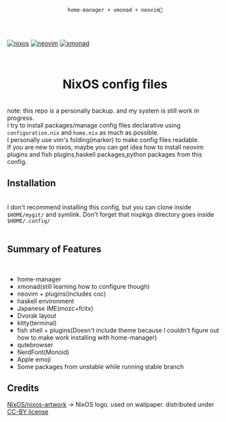 <br>
<br>
<p align="center"><code>home-manager + xmonad + neovim💛</code></p>
<br>
<br>

[![nixos](https://img.shields.io/static/v1?style=for-the-badge&logo=nixos&label=%E2%A0%80&message=nixos&labelColor=azure&color=cornflowerblue)](https://nixos.org/)
[![neovim](https://img.shields.io/static/v1?style=for-the-badge&logo=neovim&label=%E2%A0%80&message=neovim&labelColor=blue&color=green)](https://neovim.io/)
[![xmonad](https://img.shields.io/static/v1?style=for-the-badge&logo=haskell&label=%E2%A0%80&message=xmonad&labelColor=blueviolet&color=black)](https://xmonad.org/)

<br>
<h1 align="center">NixOS config files</h1>
<br>
note: this repo is a personally backup. and my system is still work in progress.<br>
I try to install packages/manage config files declarative using <code>configuration.nix</code> and <code>home.nix</code> as much as possible.<br>
I personally use vim's folding(marker) to make config files readable.<br>
If you are new to nixos, maybe you can get idea how to install neovim plugins and fish plugins,haskell packages,python packages from this config.
<br>
<h2>Installation</h2>
<br>
I don't recommend installing this config, but you can clone inside <code>$HOME/mygit/</code> and symlink. Don't forget that nixpkgs directory goes inside <code>$HOME/.config/</code><br>
<br>
<h2>Summary of Features</h2>
<br>
<ul type="square">
    <li>home-manager</li>
    <li>xmonad(still learning how to configure though)</li>
    <li>neovim + plugins(includes coc)</li>
    <li>haskell environment</li>
    <li>Japanese IME(mozc+fcitx)</li>
    <li>Dvorak layout</li>
    <li>kitty(terminal)</li>
    <li>fish shell + plugins(Doesn't include theme because I couldn't figure out how to make work installing with home-manager)</li>
    <li>qutebrowser</li>
    <li>NerdFont(Monoid)</li>
    <li>Apple emoji</li>
    <li>Some packages from unstable while running stable branch</li>

</ul>

<h2>Credits</h2>
<a href="https://github.com/NixOS/nixos-artwork/tree/master/logo">NixOS/nixos-artwork</a> -> NixOS logo. used on wallpaper. distributed under <a href="https://creativecommons.org/licenses/by/4.0/">CC-BY license</a>
